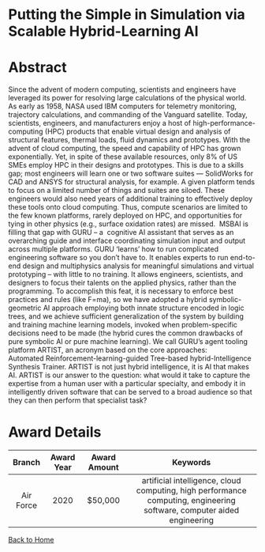 
Putting the Simple in Simulation via Scalable Hybrid-Learning AI
================================================================

# Abstract


Since the advent of modern computing, scientists and engineers have leveraged its power for resolving large calculations of the physical world.  As early as 1958, NASA used IBM computers for telemetry monitoring, trajectory calculations, and commanding of the Vanguard satellite. Today, scientists, engineers, and manufacturers enjoy a host of high-performance-computing (HPC) products that enable virtual design and analysis of structural features, thermal loads, fluid dynamics and prototypes. With the advent of cloud computing, the speed and capability of HPC has grown exponentially. Yet, in spite of these available resources, only 8% of US SMEs employ HPC in their designs and prototypes. This is due to a skills gap; most engineers will learn one or two software suites — SolidWorks for CAD and ANSYS for structural analysis, for example. A given platform tends to focus on a limited number of things and suites are siloed. These engineers would also need years of additional training to effectively deploy these tools onto cloud computing. Thus, compute scenarios are limited to the few known platforms, rarely deployed on HPC, and opportunities for tying in other physics (e.g., surface oxidation rates) are missed.  MSBAI is filling that gap with GURU – a  cognitive AI assistant that serves as an overarching guide and interface coordinating simulation input and output across multiple platforms. GURU ‘learns’ how to run complicated engineering software so you don’t have to. It enables experts to run end-to-end design and multiphysics analysis for meaningful simulations and virtual prototyping – with little to no training. It allows engineers, scientists, and designers to focus their talents on the applied physics, rather than the programming. To accomplish this feat, it is necessary to enforce best practices and rules (like F=ma), so we have adopted a hybrid symbolic-geometric AI approach employing both innate structure encoded in logic trees, and we achieve sufficient generalization of the system by building and training machine learning models, invoked when problem-specific decisions need to be made (the hybrid cures the common drawbacks of pure symbolic AI or pure machine learning). We call GURU’s agent tooling platform ARTIST, an acronym based on the core approaches:  Automated Reinforcement-learning-guided Tree-based hybrid-Intelligence Synthesis Trainer. ARTIST is not just hybrid intelligence, it is AI that makes AI. ARTIST is our answer to the question: what would it take to capture the expertise from a human user with a particular specialty, and embody it in intelligently driven software that can be served to a broad audience so that they can then perform that specialist task?  

# Award Details

|Branch|Award Year|Award Amount|Keywords|
| :---: | :---: | :---: | :---: |
|Air Force|2020|$50,000|artificial intelligence, cloud computing, high performance computing, engineering software, computer aided engineering|
  
  


[Back to Home](https://github.com/chrischow/dod_sbir_awards#1722)